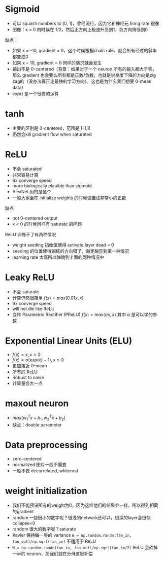 # Sigmoid

- 可以 squash numbers to [0, 1]，曾经流行，因为它和神经元 firing rate 很像
- 图像：x = 0 的时候在 1/2，然后正方向上极速升高到1，负方向降低到0

缺点：
- 如果 x = -10, gradient = 0，这个时候根据chain rule，就会所有经过的斜率都变成0
- 如果 x = 10, gradient = 0 同样的情况就会发生
- 输出不是 0-centered（背景：如果对于一个 neuron 所有的输入都大于零，那么 gradient 也会要么所有都是正数/负数，也就是说梯度下降的方向是zig zag的（没办法真正走最快的学习方向），这也是为什么我们想要 0-mean data）
- exp() 是一个很贵的运算

# tanh

- 主要的区别是 0-centered，范围是 [-1,1]
- 仍然会kill gradient flow when saturated

# ReLU

- 不会 saturated
- 非常容易计算
- 6x converge speed
- more biologically plauible than sigmoid
- AlexNet 用的是这个
- 一般大家会在 initialize weights 的时候设置成非常小的正数

缺点

- not 0-centered output
- x < 0 的时候同样有 saturate 的问题

ReLU 训练不了有两种情况

- weight seeding 初始值使得 activate layer dead = 0
- seeding 的位置使得训练的方向错了，越走越歪到第一种情况
- learning rate 太高所以弹跳到上面的两种情况中

# Leaky ReLU

- 不会 saturate
- 计算仍然很简单 $f(x) = max(0.01x, x)$
- 6x converge speed
- will not die like ReLU
- 变种 Parametric Rectifier (PReLU) $f(x) = max(\alpha x, x)$ 其中 $\alpha$ 是可以学的参数

# Exponential Linear Units (ELU)

- $f(x) = x, x > 0$
- $f(x) = \alpha (exp(x) - 1), x \leq 0$
- 更加接近 0-mean
- 所有的 ReLU
- Robust to noise
- 计算量会大一点

# maxout neuron

- $max(w^T_1x + b_1, w^T_2x + b_2)$
- 缺点：double parameter

# Data preprocessing

- zero-centered
- normalized 图片一般不需要
- 一般不做 decorrelated, whitened

# weight initialization

- 我们不能预设所有的weight为0，因为这样他们的结果会一样，所以得到相同的gradient
- random 一些很小的数字呢？很浅的network还可以，很深的layer会很快collapse=0
- random 很大的数字呢？saturate
- Xavier 保持每一层的 variance ```W = np.random.randn(fan_in, fan_out)/np.sqrt(fan_in)``` 不适用于 ReLU 
- ```W = np.random.randn(fan_in, fan_out)/np.sqrt(fan_in/2)``` ReLU 会砍掉一半的 neuron，那我们就在分母这里补偿 